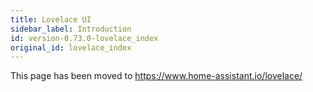 ```yaml
---
title: Lovelace UI
sidebar_label: Introduction
id: version-0.73.0-lovelace_index
original_id: lovelace_index
---
```


This page has been moved to https://www.home-assistant.io/lovelace/

<script>document.location = 'https://www.home-assistant.io/lovelace/';</script>
